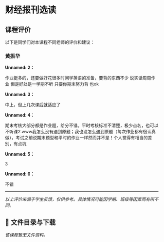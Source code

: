 # 财经报刊选读

## 课程评价

以下是同学们对本课程不同老师的评价和建议：

### 黄振华

**Unnamed: 2：**

作业挺多的，还要做好花很多时间学英语的准备，要背的东西不少  说实话周周作业 但是好处是一学期不听 只要你期末努力背 也ok

**Unnamed: 3：**

中上，但上几次课后就适应了

**Unnamed: 4：**

期末考核大部分都是作业题，给分不错。平时考核标准不清楚，极少点名，也可以不听课2.www我怎么没有遇到原题；我也没怎么遇到原题（每次作业都有很认真做），考试之前说期末题型和平时的作业一样然而并不是！个人觉得有相当的差别，有点坑

**Unnamed: 5：**

3

**Unnamed: 6：**

不错

---

*以上评价来源于学生反馈，仅供参考。具体情况可能因学期、班级等因素而有所不同。*
## 📄 文件目录与下载

_该课程暂无文件资料。_
